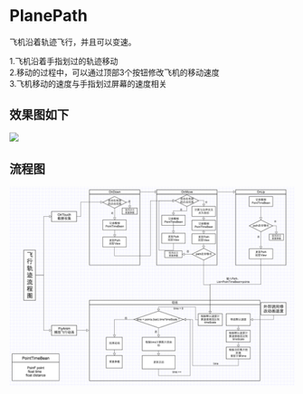 PlanePath
=========

飞机沿着轨迹飞行，并且可以变速。<br>

1.飞机沿着手指划过的轨迹移动 <br>
2.移动的过程中，可以通过顶部3个按钮修改飞机的移动速度<br>
3.飞机移动的速度与手指划过屏幕的速度相关<br>
## 效果图如下 ##

![](https://raw.githubusercontent.com/Jaelyn5526/PlanePath/master/img/gif.gif)

## 流程图 ##

![](https://raw.githubusercontent.com/Jaelyn5526/PlanePath/master/img/lct.png)
